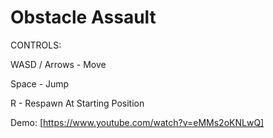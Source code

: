 # Obstacle Assault

CONTROLS:

WASD / Arrows - Move

Space - Jump

R - Respawn At Starting Position

Demo: [https://www.youtube.com/watch?v=eMMs2oKNLwQ]
